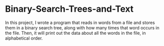 # Binary-Search-Trees-and-Text
In this project, I  wrote a program that reads in words from a file and stores them in a binary search tree, along with how many times that word occurs in the file. Then, it will print out the data about all the words in the file, in alphabetical order.

